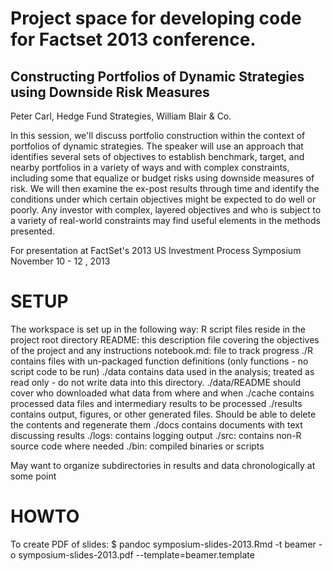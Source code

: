 # Project space for developing code for Factset 2013 conference.  

## Constructing Portfolios of Dynamic Strategies using Downside Risk Measures
Peter Carl, Hedge Fund Strategies, William Blair & Co.

In this session, we'll discuss portfolio construction within the context of portfolios of dynamic strategies. The speaker will use an approach that identifies several sets of objectives to establish benchmark, target, and nearby portfolios in a variety of ways and with complex constraints, including some that equalize or budget risks using downside measures of risk. We will then examine the ex-post results through time and identify the conditions under which certain objectives might be expected to do well or poorly. Any investor with complex, layered objectives and who is subject to a variety of real-world constraints may find useful elements in the methods presented.

For presentation at FactSet's 2013 US Investment Process Symposium
November 10 - 12 , 2013

# SETUP
The workspace is set up in the following way:
R script files reside in the project root directory
README: this description file covering the objectives of the project and any instructions
notebook.md: file to track progress
./R      contains files with un-packaged function definitions (only functions - 
         no script code to be run)
./data   contains data used in the analysis; treated as read only - do not write
         data into this directory.
./data/README should cover who downloaded what data from where and when
./cache  contains processed data files and intermediary results to be processed
./results  contains output, figures, or other generated files.  Should be able to delete the contents and regenerate them
./docs contains documents with text discussing results
./logs: contains logging output 
./src: contains non-R source code where needed
./bin: compiled binaries or scripts

May want to organize subdirectories in results and data chronologically at some point

# HOWTO
To create PDF of slides:
$ pandoc symposium-slides-2013.Rmd -t beamer -o symposium-slides-2013.pdf --template=beamer.template